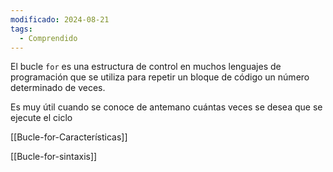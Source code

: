 ```yaml
---
modificado: 2024-08-21
tags:
  - Comprendido
---
```

El bucle `for` es una estructura de control en muchos lenguajes de programación que se utiliza para repetir un bloque de código un número determinado de veces.

Es muy útil cuando se conoce de antemano cuántas veces se desea que se ejecute el ciclo



[[Bucle-for-Características]]

[[Bucle-for-sintaxis]]
